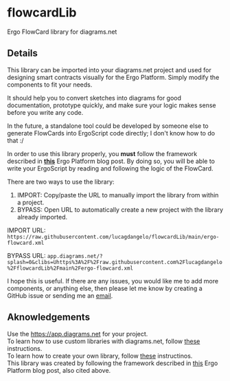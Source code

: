 # flowcardLib
Ergo FlowCard library for diagrams.net

## Details
This library can be imported into your diagrams.net project and used for designing smart contracts visually for the Ergo Platform. Simply modify the components to fit your needs.

It should help you to convert sketches into diagrams for good documentation, prototype quickly, and make sure your logic makes sense before you write any code. 

In the future, a standalone tool could be developed by someone else to generate FlowCards into ErgoScript code directly; I don't know how to do that :/

In order to use this library properly, you **must** follow the framework described in [**this**](https://ergoplatform.org/en/blog/2020_04_29_flow_cards/) Ergo Platform blog post. By doing so, you will be able to write your ErgoScript by reading and following the logic of the FlowCard.

There are two ways to use the library:
  1. IMPORT: Copy/paste the URL to manually import the library from within a project. 
  2. BYPASS: Open URL to automatically create a new project with the library already imported.

IMPORT URL: `https://raw.githubusercontent.com/lucagdangelo/flowcardLib/main/ergo-flowcard.xml`

BYPASS URL: `app.diagrams.net/?splash=0&clibs=Uhttps%3A%2F%2Fraw.githubusercontent.com%2Flucagdangelo%2FflowcardLib%2Fmain%2Fergo-flowcard.xml`

I hope this is useful. If there are any issues, you would like me to add more components, or anything else, then please let me know by creating a GitHub issue or sending me an [email](ldgaetano@protonmail.com).

## Aknowledgements
Use the <https://app.diagrams.net> for your project. \
To learn how to use custom libraries with diagrams.net, follow [these](https://www.diagrams.net/blog/custom-libraries) instructions. \
To learn how to create your own library, follow [these](https://jgraph.github.io/drawio-libs/) instructinos. \
This library was created by following the framework described in [this](https://ergoplatform.org/en/blog/2020_04_29_flow_cards/) Ergo Platform blog post, also cited above.

